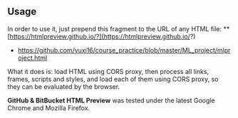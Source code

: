 ## Usage

In order to use it, just prepend this fragment to the URL of any HTML file: **[https://htmlpreview.github.io/?](https://htmlpreview.github.io/?)

 - https://github.com/yuxi16/course_practice/blob/master/ML_project/mlproject.html
 
What it does is: load HTML using CORS proxy, then process all links, frames, scripts and styles, and load each of them using CORS proxy, so they can be evaluated by the browser.

**GitHub & BitBucket HTML Preview** was tested under the latest Google Chrome and Mozilla Firefox.

